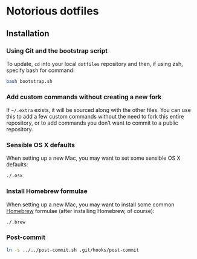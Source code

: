 # Notorious dotfiles

## Installation

### Using Git and the bootstrap script

To update, `cd` into your local `dotfiles` repository and then, if using zsh, specify bash for command:

```bash
bash bootstrap.sh
```

### Add custom commands without creating a new fork

If `~/.extra` exists, it will be sourced along with the other files. You can use this to add a few custom commands without the need to fork this entire repository, or to add commands you don’t want to commit to a public repository.

### Sensible OS X defaults

When setting up a new Mac, you may want to set some sensible OS X defaults:

```bash
./.osx
```

### Install Homebrew formulae

When setting up a new Mac, you may want to install some common [Homebrew](http://brew.sh/) formulae (after installing Homebrew, of course):

```bash
./.brew
```

### Post-commit

```bash
ln -s ../../post-commit.sh .git/hooks/post-commit
```
